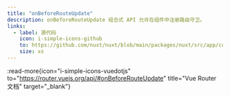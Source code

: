 ```yaml
---
title: "onBeforeRouteUpdate"
description: onBeforeRouteUpdate 组合式 API 允许在组件中注册路由守卫。
links:
  - label: 源代码
    icon: i-simple-icons-github
    to: https://github.com/nuxt/nuxt/blob/main/packages/nuxt/src/app/composables/router.ts
    size: xs
---
```


:read-more{icon="i-simple-icons-vuedotjs" to="https://router.vuejs.org/api/#onBeforeRouteUpdate" title="Vue Router 文档" target="_blank"}